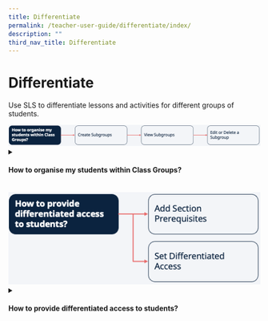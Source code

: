 ```yaml
---
title: Differentiate
permalink: /teacher-user-guide/differentiate/index/
description: ""
third_nav_title: Differentiate
---
```

<h1>Differentiate</h1>
<p>Use SLS to differentiate lessons and activities for different groups of students.</p>
<img src="/images/2Teacher/Flow-Differentiate1.png">

<details>
 <summary><h4>How to organise my students within Class Groups?</h4></summary>
<ul>
    <li><a target="_blank" href="/teacher-user-guide/differentiate/create-subgroups/">(1) Create Subgroups</a></li>
    <li><a target="_blank" href="/teacher-user-guide/differentiate/view-subgroups/">(2) View Subgroups</a></li>
    <li><a target="_blank" href="/teacher-user-guide/differentiate/edit-and-delete-a-subgroup/">(3) Edit &amp; Delete a Subgroup</a></li>
  </ul>
</details>

<br>
<img src="/images/2Teacher/Flow-Differentiate2.png">

<details>
 <summary><h4>How to provide differentiated access to students?</h4></summary>
<ul>
    <li><a target="_blank" href="/teacher-user-guide/differentiate/add-section-prerequisites/">Add Section Prerequisites</a></li>
    <li><a target="_blank" href="/teacher-user-guide/differentiate/set-differentiated-access/">Set Differentiated Access</a></li>
  </ul>
</details>
